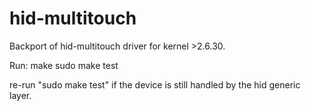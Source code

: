 hid-multitouch
==============

Backport of hid-multitouch driver for kernel >2.6.30.

Run:
make
sudo make test

re-run "sudo make test" if the device is still handled by the hid generic layer.
